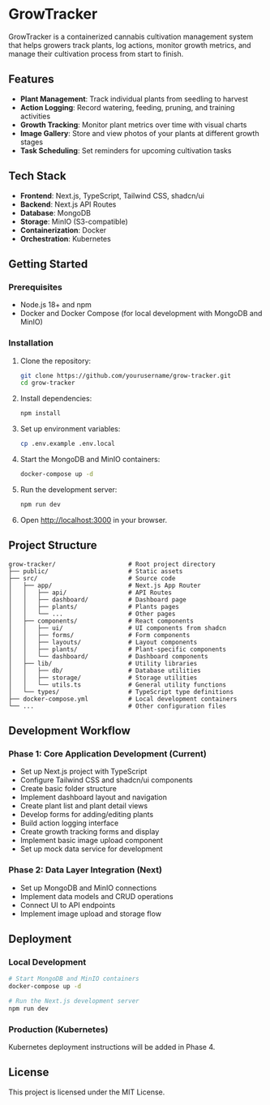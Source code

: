 # GrowTracker

GrowTracker is a containerized cannabis cultivation management system that helps growers track plants, log actions, monitor growth metrics, and manage their cultivation process from start to finish.

## Features

- **Plant Management**: Track individual plants from seedling to harvest
- **Action Logging**: Record watering, feeding, pruning, and training activities
- **Growth Tracking**: Monitor plant metrics over time with visual charts
- **Image Gallery**: Store and view photos of your plants at different growth stages
- **Task Scheduling**: Set reminders for upcoming cultivation tasks

## Tech Stack

- **Frontend**: Next.js, TypeScript, Tailwind CSS, shadcn/ui
- **Backend**: Next.js API Routes
- **Database**: MongoDB
- **Storage**: MinIO (S3-compatible)
- **Containerization**: Docker
- **Orchestration**: Kubernetes

## Getting Started

### Prerequisites

- Node.js 18+ and npm
- Docker and Docker Compose (for local development with MongoDB and MinIO)

### Installation

1. Clone the repository:
   ```bash
   git clone https://github.com/yourusername/grow-tracker.git
   cd grow-tracker
   ```

2. Install dependencies:
   ```bash
   npm install
   ```

3. Set up environment variables:
   ```bash
   cp .env.example .env.local
   ```
   
4. Start the MongoDB and MinIO containers:
   ```bash
   docker-compose up -d
   ```

5. Run the development server:
   ```bash
   npm run dev
   ```

6. Open [http://localhost:3000](http://localhost:3000) in your browser.

## Project Structure

```
grow-tracker/                    # Root project directory
├── public/                      # Static assets
├── src/                         # Source code
│   ├── app/                     # Next.js App Router
│   │   ├── api/                 # API Routes
│   │   ├── dashboard/           # Dashboard page
│   │   ├── plants/              # Plants pages
│   │   └── ...                  # Other pages
│   ├── components/              # React components
│   │   ├── ui/                  # UI components from shadcn
│   │   ├── forms/               # Form components
│   │   ├── layouts/             # Layout components
│   │   ├── plants/              # Plant-specific components
│   │   └── dashboard/           # Dashboard components
│   ├── lib/                     # Utility libraries
│   │   ├── db/                  # Database utilities
│   │   ├── storage/             # Storage utilities
│   │   └── utils.ts             # General utility functions
│   └── types/                   # TypeScript type definitions
├── docker-compose.yml           # Local development containers
└── ...                          # Other configuration files
```

## Development Workflow

### Phase 1: Core Application Development (Current)
- Set up Next.js project with TypeScript
- Configure Tailwind CSS and shadcn/ui components
- Create basic folder structure
- Implement dashboard layout and navigation
- Create plant list and plant detail views
- Develop forms for adding/editing plants
- Build action logging interface
- Create growth tracking forms and display
- Implement basic image upload component
- Set up mock data service for development

### Phase 2: Data Layer Integration (Next)
- Set up MongoDB and MinIO connections
- Implement data models and CRUD operations
- Connect UI to API endpoints
- Implement image upload and storage flow

## Deployment

### Local Development
```bash
# Start MongoDB and MinIO containers
docker-compose up -d

# Run the Next.js development server
npm run dev
```

### Production (Kubernetes)
Kubernetes deployment instructions will be added in Phase 4.

## License

This project is licensed under the MIT License.
